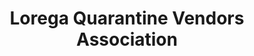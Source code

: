 ---
title: "Lorega Quarantine Vendors Association"
url: /kitaotao/lorega-quarantine-vendors-association/
shop: Lebensmittel
---